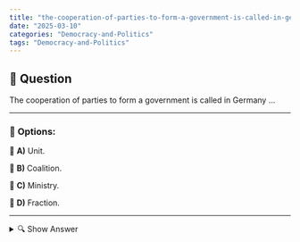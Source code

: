 ```yaml
---
title: "the-cooperation-of-parties-to-form-a-government-is-called-in-germany-"
date: "2025-03-10"
categories: "Democracy-and-Politics"
tags: "Democracy-and-Politics"
---
```


## 📌 **Question**

The cooperation of parties to form a government is called in Germany ...



---

### 📝 **Options:**

🔘 **A)** Unit.

🔘 **B)** Coalition.

🔘 **C)** Ministry.

🔘 **D)** Fraction.

---

<details>
  <summary>🔍 Show Answer</summary>

  <p>
💡  <b>Correct Answer:</b>  b
  </p>
  <p>
    📖<b>Explanation:</b>
    In Germany, the political system consists of several parties that are represented in the Bundestag. After a Bundestag election, the parties often need to work together to form a majority government. This cooperation enables them to pursue common political goals and ensure a stable government. Such alliances are achieved through agreements and negotiations between the parties, giving them the necessary support in parliament to pass laws and govern the country.
  </p>
</details>
